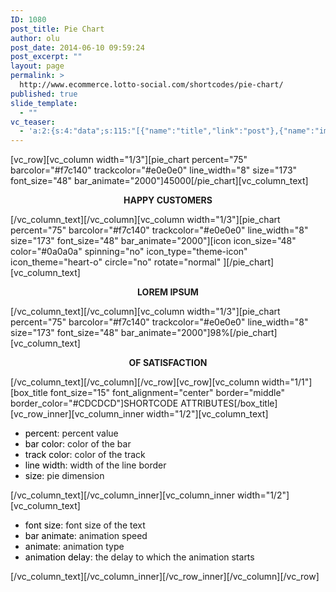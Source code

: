 ```yaml
---
ID: 1080
post_title: Pie Chart
author: olu
post_date: 2014-06-10 09:59:24
post_excerpt: ""
layout: page
permalink: >
  http://www.ecommerce.lotto-social.com/shortcodes/pie-chart/
published: true
slide_template:
  - ""
vc_teaser:
  - 'a:2:{s:4:"data";s:115:"[{"name":"title","link":"post"},{"name":"image","image":"featured","link":"none"},{"name":"text","mode":"excerpt"}]";s:7:"bgcolor";s:0:"";}'
---
```

[vc_row][vc_column width="1/3"][pie_chart percent="75" barcolor="#f7c140" trackcolor="#e0e0e0" line_width="8" size="173" font_size="48" bar_animate="2000"]45000[/pie_chart][vc_column_text]
<p style="text-align: center"><strong>HAPPY CUSTOMERS</strong></p>
[/vc_column_text][/vc_column][vc_column width="1/3"][pie_chart percent="75" barcolor="#f7c140" trackcolor="#e0e0e0" line_width="8" size="173" font_size="48" bar_animate="2000"][icon icon_size="48" color="#0a0a0a" spinning="no" icon_type="theme-icon" icon_theme="heart-o" circle="no" rotate="normal" ][/pie_chart][vc_column_text]
<p style="text-align: center"><strong>LOREM IPSUM</strong></p>
[/vc_column_text][/vc_column][vc_column width="1/3"][pie_chart percent="75" barcolor="#f7c140" trackcolor="#e0e0e0" line_width="8" size="173" font_size="48" bar_animate="2000"]98%[/pie_chart][vc_column_text]
<p style="text-align: center"><strong>OF SATISFACTION</strong></p>
[/vc_column_text][/vc_column][/vc_row][vc_row][vc_column width="1/1"][box_title font_size="15" font_alignment="center" border="middle" border_color="#CDCDCD"]SHORTCODE ATTRIBUTES[/box_title][vc_row_inner][vc_column_inner width="1/2"][vc_column_text]
<ul>
	<li><span style="color: #000000">percent</span>: percent value</li>
	<li><span style="color: #000000">bar color</span>: color of the bar</li>
	<li><span style="color: #000000">track color</span>: color of the track</li>
	<li><span style="color: #000000">line width</span>: width of the line border</li>
	<li><span style="color: #000000">size</span>: pie dimension</li>
</ul>
[/vc_column_text][/vc_column_inner][vc_column_inner width="1/2"][vc_column_text]
<ul>
	<li><span style="color: #000000">font size</span>: font size of the text</li>
	<li><span style="color: #000000">bar animate</span>: animation speed</li>
	<li><span style="color: #000000">animate</span>: animation type</li>
	<li><span style="color: #000000">animation delay</span>: the delay to which the animation starts</li>
</ul>
[/vc_column_text][/vc_column_inner][/vc_row_inner][/vc_column][/vc_row]